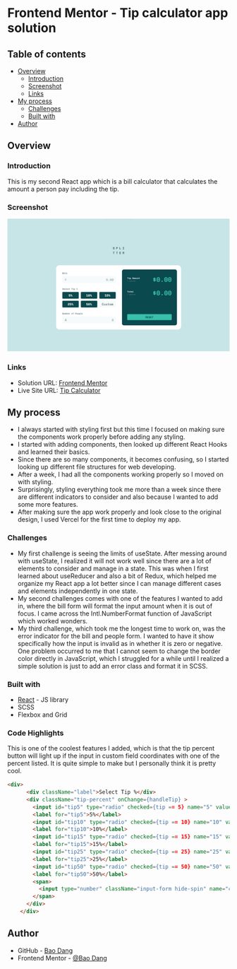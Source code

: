 # Frontend Mentor - Tip calculator app solution

## Table of contents

- [Overview](#overview)
  - [Introduction](#introduction)
  - [Screenshot](#screenshot)
  - [Links](#links)
- [My process](#my-process)
  - [Challenges](#challenges)
  - [Built with](#built-with)
- [Author](#author)


## Overview

### Introduction
This is my second React app which is a bill calculator that calculates the amount a person pay including the tip.

### Screenshot

![](./src/images/screenshot.jpg)

### Links

- Solution URL: [Frontend Mentor](https://www.frontendmentor.io/solutions/more-react-hooks-better-file-organization-better-scss-use-learned-lzyA4KOua9)
- Live Site URL: [Tip Calculator](https://tip-calculator-app-main-pied.vercel.app/)

## My process
- I always started with styling first but this time I focused on making sure the components work properly before adding any styling.
- I started with adding components, then looked up different React Hooks and learned their basics.
- Since there are so many components, it becomes confusing, so I started looking up different file structures for web developing.
- After a week, I had all the components working properly so I moved on with styling.
- Surprisingly, styling everything took me more than a week since there are different indicators to consider and also because I wanted to add some more features.
- After making sure the app work properly and look close to the original design, I used Vercel for the first time to deploy my app.

### Challenges
- My first challenge is seeing the limits of useState. After messing around with useState, I realized it will not work well since there are a lot of elements to consider and manage in a state. This was when I first learned about useReducer and also a bit of Redux, which helped me organize my React app a lot better since I can manage different cases and elements independently in one state.
- My second challenges comes with one of the features I wanted to add in, where the bill form will format the input amount when it is out of focus. I came across the Intl.NumberFormat function of JavaScript which worked wonders.
- My third challenge, which took me the longest time to work on, was the error indicator for the bill and people form. I wanted to have it show specifically how the input is invalid as in whether it is zero or negative. One problem occurred to me that I cannot seem to change the border color directly in JavaScript, which I struggled for a while until I realized a simple solution is just to add an error class and format it in SCSS.

### Built with

- [React](https://reactjs.org/) - JS library
- SCSS
- Flexbox and Grid

### Code Highlights

This is one of the coolest features I added, which is that the tip percent button will light up if the input in custom field coordinates with one of the percent listed. It is quite simple to make but I personally think it is pretty cool.

```html
<div>
      <div className="label">Select Tip %</div>
      <div className="tip-percent" onChange={handleTip} >
        <input id="tip5" type="radio" checked={tip == 5} name="5" value="5" />
        <label for="tip5">5%</label>
        <input id="tip10" type="radio" checked={tip == 10} name="10" value="10" />
        <label for="tip10">10%</label>
        <input id="tip15" type="radio" checked={tip == 15} name="15" value="15" />
        <label for="tip15">15%</label>
        <input id="tip25" type="radio" checked={tip == 25} name="25" value="25" />
        <label for="tip25">25%</label>
        <input id="tip50" type="radio" checked={tip == 50} name="50" value="50" />
        <label for="tip50">50%</label>
        <span>
          <input type="number" className="input-form hide-spin" name="custom-tip" placeholder="Custom" ref={inputRef}/>
        </span>
      </div>
    </div>
```

## Author

- GitHub - [Bao Dang](https://github.com/weebao)
- Frontend Mentor - [@Bao Dang](https://www.frontendmentor.io/profile/weebao)

